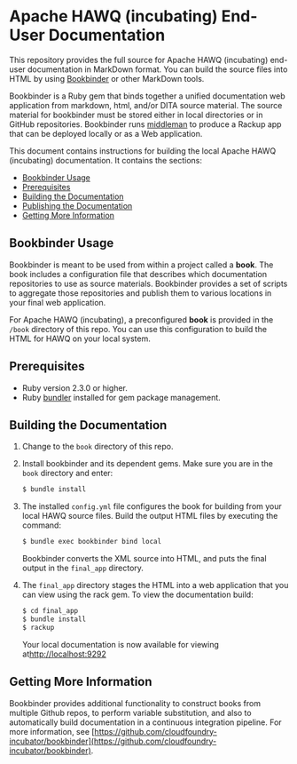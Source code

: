 # Apache HAWQ (incubating) End-User Documentation

This repository provides the full source for Apache HAWQ (incubating) end-user documentation in MarkDown format. You can build the source files into HTML by using [Bookbinder](https://github.com/cloudfoundry-incubator/bookbinder) or other MarkDown tools.

Bookbinder is a Ruby gem that binds together a unified documentation web application from markdown, html, and/or DITA source material. The source material for bookbinder must be stored either in local directories or in GitHub repositories. Bookbinder runs [middleman](http://middlemanapp.com/) to produce a Rackup app that can be deployed locally or as a Web application.

This document contains instructions for building the local Apache HAWQ (incubating) documentation. It contains the sections:

* [Bookbinder Usage](#usage)
* [Prerequisites](#prereq)
* [Building the Documentation](#building)
* [Publishing the Documentation](#publishing)
* [Getting More Information](#moreinfo)

<a name="usage"></a>
## Bookbinder Usage

Bookbinder is meant to be used from within a project called a **book**. The book includes a configuration file that describes which documentation repositories to use as source materials. Bookbinder provides a set of scripts to aggregate those repositories and publish them to various locations in your final web application.

For Apache HAWQ (incubating), a preconfigured **book** is provided in the `/book` directory of this repo.  You can use this configuration to build the HTML for HAWQ on your local system.

<a name="prereq"></a>
## Prerequisites

* Ruby version 2.3.0 or higher.
* Ruby [bundler](http://bundler.io/) installed for gem package management.

<a name="building"></a>
## Building the Documentation

1. Change to the `book` directory of this repo.

2. Install bookbinder and its dependent gems. Make sure you are in the `book` directory and enter:

    ``` bash
    $ bundle install
    ```

3. The installed `config.yml` file configures the book for building from your local HAWQ source files.  Build the output HTML files by executing the command:

    ``` bash
    $ bundle exec bookbinder bind local
    ```

   Bookbinder converts the XML source into HTML, and puts the final output in the `final_app` directory.
  
5. The `final_app` directory stages the HTML into a web application that you can view using the rack gem. To view the documentation build:

    ``` bash
    $ cd final_app
    $ bundle install
    $ rackup
    ```

   Your local documentation is now available for viewing at[http://localhost:9292](http://localhost:9292)

<a name="moreinfo"></a>  
## Getting More Information

Bookbinder provides additional functionality to construct books from multiple Github repos, to perform variable substitution, and also to automatically build documentation in a continuous integration pipeline.  For more information, see [https://github.com/cloudfoundry-incubator/bookbinder](https://github.com/cloudfoundry-incubator/bookbinder).

